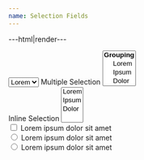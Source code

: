 ```yaml
---
name: Selection Fields
---
```


---html|render---

<select name="selection">
	<option value="1">Lorem</option>
	<option value="2">Ipsum</option>
	<option value="3">Dolor</option>
</select>
<label for="multi-selection">Multiple Selection</label>
<select name="multi-selection" id="multi-selection" multiple>
	<optgroup label="Grouping">
		<option value="1">Lorem</option>
		<option value="2">Ipsum</option>
		<option value="3">Dolor</option>
	</optgroup>
</select>
<div class="inline-field">
	<label for="inline-selection">Inline Selection</label>
	<select name="inline-selection" id="inline-selection" multiple>
		<option value="1">Lorem</option>
		<option value="2">Ipsum</option>
		<option value="3">Dolor</option>
	</select>
</div>
<div class="inline-field">
	<input type="checkbox" name="checkbox" id="checkbox">
	<label for="checkbox">Lorem ipsum dolor sit amet</label>
</div>
<div class="inline-field">
	<input type="radio" name="radio" id="radio">
	<label for="radio">Lorem ipsum dolor sit amet</label>
</div>
<div class="inline-field">
	<input type="radio" name="radio" id="radio2">
	<label for="radio2">Lorem ipsum dolor sit amet</label>
</div>